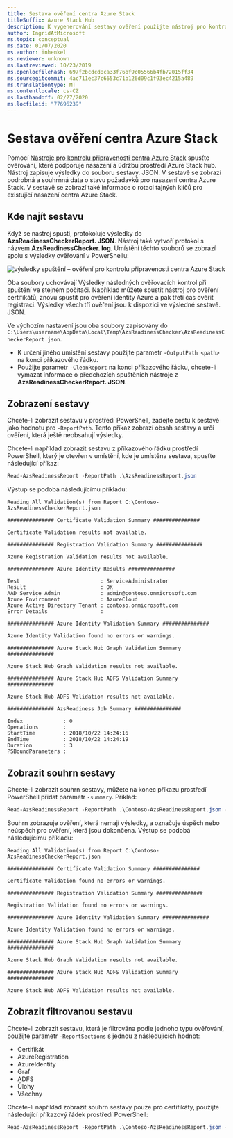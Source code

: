 ```yaml
---
title: Sestava ověření centra Azure Stack
titleSuffix: Azure Stack Hub
description: K vygenerování sestavy ověření použijte nástroj pro kontrolu připravenosti centra Azure Stack.
author: IngridAtMicrosoft
ms.topic: conceptual
ms.date: 01/07/2020
ms.author: inhenkel
ms.reviewer: unknown
ms.lastreviewed: 10/23/2019
ms.openlocfilehash: 697f2bcdcd8ca33f76bf9c05566b4fb72015ff34
ms.sourcegitcommit: 4ac711ec37c6653c71b126d09c1f93ec4215a489
ms.translationtype: MT
ms.contentlocale: cs-CZ
ms.lasthandoff: 02/27/2020
ms.locfileid: "77696239"
---
```

# <a name="azure-stack-hub-validation-report"></a>Sestava ověření centra Azure Stack

Pomocí [Nástroje pro kontrolu připravenosti centra Azure Stack](https://www.powershellgallery.com/packages/Microsoft.AzureStack.ReadinessChecker/1.2002.1111.69) spusťte ověřování, které podporuje nasazení a údržbu prostředí Azure Stack hub. Nástroj zapisuje výsledky do souboru sestavy. JSON. V sestavě se zobrazí podrobná a souhrnná data o stavu požadavků pro nasazení centra Azure Stack. V sestavě se zobrazí také informace o rotaci tajných klíčů pro existující nasazení centra Azure Stack.  

## <a name="where-to-find-the-report"></a>Kde najít sestavu

Když se nástroj spustí, protokoluje výsledky do **AzsReadinessCheckerReport. JSON**. Nástroj také vytvoří protokol s názvem **AzsReadinessChecker. log**. Umístění těchto souborů se zobrazí spolu s výsledky ověřování v PowerShellu:

![výsledky spuštění – ověření pro kontrolu připravenosti centra Azure Stack](./media/azure-stack-validation-report/validation.png)

Oba soubory uchovávají Výsledky následných ověřovacích kontrol při spuštění ve stejném počítači. Například můžete spustit nástroj pro ověření certifikátů, znovu spustit pro ověření identity Azure a pak třetí čas ověřit registraci. Výsledky všech tří ověření jsou k dispozici ve výsledné sestavě. JSON.  

Ve výchozím nastavení jsou oba soubory zapisovány do `C:\Users\username\AppData\Local\Temp\AzsReadinessChecker\AzsReadinessCheckerReport.json`.  

- K určení jiného umístění sestavy použijte parametr `-OutputPath <path>` na konci příkazového řádku.
- Použijte parametr `-CleanReport` na konci příkazového řádku, chcete-li vymazat informace o předchozích spuštěních nástroje z **AzsReadinessCheckerReport. JSON**.

## <a name="view-the-report"></a>Zobrazení sestavy

Chcete-li zobrazit sestavu v prostředí PowerShell, zadejte cestu k sestavě jako hodnotu pro `-ReportPath`. Tento příkaz zobrazí obsah sestavy a určí ověření, která ještě neobsahují výsledky.

Chcete-li například zobrazit sestavu z příkazového řádku prostředí PowerShell, který je otevřen v umístění, kde je umístěna sestava, spusťte následující příkaz:

```powershell
Read-AzsReadinessReport -ReportPath .\AzsReadinessReport.json
```

Výstup se podobá následujícímu příkladu:

```shell
Reading All Validation(s) from Report C:\Contoso-AzsReadinessCheckerReport.json

############### Certificate Validation Summary ###############

Certificate Validation results not available.

############### Registration Validation Summary ###############

Azure Registration Validation results not available.

############### Azure Identity Results ###############

Test                          : ServiceAdministrator
Result                        : OK
AAD Service Admin             : admin@contoso.onmicrosoft.com
Azure Environment             : AzureCloud
Azure Active Directory Tenant : contoso.onmicrosoft.com
Error Details                 : 

############### Azure Identity Validation Summary ###############

Azure Identity Validation found no errors or warnings.

############### Azure Stack Hub Graph Validation Summary ###############

Azure Stack Hub Graph Validation results not available.

############### Azure Stack Hub ADFS Validation Summary ###############

Azure Stack Hub ADFS Validation results not available.

############### AzsReadiness Job Summary ###############

Index             : 0
Operations        : 
StartTime         : 2018/10/22 14:24:16
EndTime           : 2018/10/22 14:24:19
Duration          : 3
PSBoundParameters :
```

## <a name="view-the-report-summary"></a>Zobrazit souhrn sestavy

Chcete-li zobrazit souhrn sestavy, můžete na konec příkazu prostředí PowerShell přidat parametr `-summary`. Příklad:

```powershell
Read-AzsReadinessReport -ReportPath .\Contoso-AzsReadinessReport.json -summary
```

Souhrn zobrazuje ověření, která nemají výsledky, a označuje úspěch nebo neúspěch pro ověření, která jsou dokončena. Výstup se podobá následujícímu příkladu:

```shell
Reading All Validation(s) from Report C:\Contoso-AzsReadinessCheckerReport.json

############### Certificate Validation Summary ###############

Certificate Validation found no errors or warnings.

############### Registration Validation Summary ###############

Registration Validation found no errors or warnings.

############### Azure Identity Validation Summary ###############

Azure Identity Validation found no errors or warnings.

############### Azure Stack Hub Graph Validation Summary ###############

Azure Stack Hub Graph Validation results not available.

############### Azure Stack Hub ADFS Validation Summary ###############

Azure Stack Hub ADFS Validation results not available.
```

## <a name="view-a-filtered-report"></a>Zobrazit filtrovanou sestavu

Chcete-li zobrazit sestavu, která je filtrována podle jednoho typu ověřování, použijte parametr `-ReportSections` s jednou z následujících hodnot:

- Certifikát
- AzureRegistration
- AzureIdentity
- Graf
- ADFS
- Úlohy
- Všechny  

Chcete-li například zobrazit souhrn sestavy pouze pro certifikáty, použijte následující příkazový řádek prostředí PowerShell:

```powershell
Read-AzsReadinessReport -ReportPath .\Contoso-AzsReadinessReport.json -ReportSections Certificate - Summary
```
